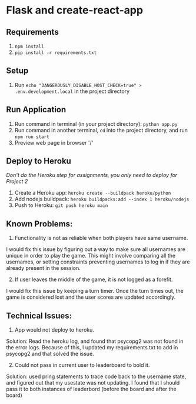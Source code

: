 # Flask and create-react-app

## Requirements

1. `npm install`
2. `pip install -r requirements.txt`

## Setup

1. Run `echo "DANGEROUSLY_DISABLE_HOST_CHECK=true" > .env.development.local` in the project directory

## Run Application

1. Run command in terminal (in your project directory): `python app.py`
2. Run command in another terminal, `cd` into the project directory, and run `npm run start`
3. Preview web page in browser '/'

## Deploy to Heroku

_Don't do the Heroku step for assignments, you only need to deploy for Project 2_

1. Create a Heroku app: `heroku create --buildpack heroku/python`
2. Add nodejs buildpack: `heroku buildpacks:add --index 1 heroku/nodejs`
3. Push to Heroku: `git push heroku main`

## Known Problems:

1. Functionality is not as reliable when both players have same username.

I would fix this issue by figuring out a way to make sure all usernames are unique in order to play the game. This might involve comparing all the usernames, or setting constraints preventing usernames to log in if they are already present in the session.

2. If user leaves the middle of the game, it is not logged as a forefit.

I would fix this issue by keeping a turn timer. Once the turn times out, the game is considered lost and the user scores are updated accordingly.

## Technical Issues:

1. App would not deploy to heroku.

Solution: Read the heroku log, and found that psycopg2 was not found in the error logs. Because of this, I updated my requirements.txt to add in psycopg2 and that solved the issue.

2. Could not pass in current user to leaderboard to bold it.

Solution: used pring statements to trace code back to the username state, and figured out that my usestate was not updating. I found that I should pass it to both instances of leaderbord (before the board and after the board)
